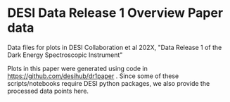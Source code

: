 # DESI Data Release 1 Overview Paper data

Data files for plots in DESI Collaboration et al 202X,
"Data Release 1 of the Dark Energy Spectroscopic Instrument"

Plots in this paper were generated using code in https://github.com/desihub/dr1paper .
Since some of these scripts/notebooks require DESI python packages,
we also provide the processed data points here.
